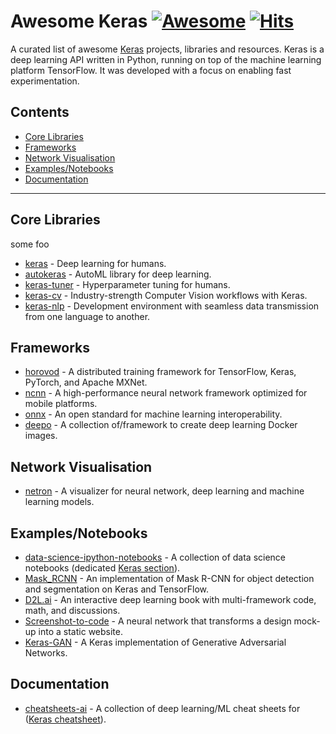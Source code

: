# Awesome Keras [![Awesome](https://awesome.re/badge.svg)](https://awesome.re) [![Hits](https://hits.seeyoufarm.com/api/count/incr/badge.svg?url=https%3A%2F%2Fgithub.com%2Fmarkusschanta%2Fawesome-keras&count_bg=%2379C83D&title_bg=%23555555&icon=&icon_color=%23E7E7E7&title=hits&edge_flat=false)](https://hits.seeyoufarm.com)

A curated list of awesome [Keras](http://keras.io/) projects, libraries and resources. Keras is a deep learning API written in Python, running on top of the machine learning platform TensorFlow. It was developed with a focus on enabling fast experimentation.

## Contents

<!--lint ignore awesome-toc alphabetize-lists-->
- [Core Libraries](#core-libraries)
- [Frameworks](#frameworks)
- [Network Visualisation](#networkvisualization)
- [Examples/Notebooks](#examplesnotebooks)
- [Documentation](#documentation)

---

## Core Libraries

some foo
- [keras](https://github.com/keras-team/keras) - Deep learning for humans.
- [autokeras](https://github.com/keras-team/autokeras) - AutoML library for deep learning.
- [keras-tuner](https://github.com/keras-team/keras-tuner) - Hyperparameter tuning for humans.
- [keras-cv](https://github.com/keras-team/keras-cv) - Industry-strength Computer Vision workflows with Keras.
- [keras-nlp](https://github.com/keras-team/keras-nlp) - Development environment with seamless data transmission from one language to another.

## Frameworks

- [horovod](https://github.com/horovod/horovod) - A distributed training framework for TensorFlow, Keras, PyTorch, and Apache MXNet.
- [ncnn](https://github.com/Tencent/ncnn) - A high-performance neural network framework optimized for mobile platforms.
- [onnx](https://github.com/onnx/onnx) - An open standard for machine learning interoperability.
- [deepo](https://github.com/ufoym/deepo) - A collection of/framework to create deep learning Docker images.

## Network Visualisation

- [netron](https://github.com/lutzroeder/netron) - A visualizer for neural network, deep learning and machine learning models.

## Examples/Notebooks

- [data-science-ipython-notebooks](https://github.com/donnemartin/data-science-ipython-notebooks) - A collection of data science notebooks (dedicated [Keras section](https://github.com/donnemartin/data-science-ipython-notebooks#keras-tutorials)).
- [Mask_RCNN](https://github.com/matterport/Mask_RCNN) - An implementation of Mask R-CNN for object detection and segmentation on Keras and TensorFlow.
- [D2L.ai](https://github.com/d2l-ai/d2l-en) - An interactive deep learning book with multi-framework code, math, and discussions.
- [Screenshot-to-code](https://github.com/emilwallner/Screenshot-to-code) - A neural network that transforms a design mock-up into a static website.
- [Keras-GAN](https://github.com/eriklindernoren/Keras-GAN) - A Keras implementation of Generative Adversarial Networks.

## Documentation

- [cheatsheets-ai](https://github.com/kailashahirwar/cheatsheets-ai) - A collection of deep learning/ML cheat sheets for ([Keras cheatsheet](https://github.com/kailashahirwar/cheatsheets-ai/blob/master/Keras.jpg)).
